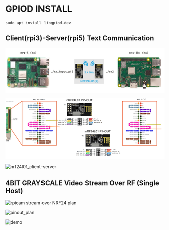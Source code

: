 # GPIOD INSTALL
```
sudo apt install libgpiod-dev
```

## Client(rpi3)-Server(rpi5) Text Communication  
![client-server-plan](https://github.com/jeremynguyenn/NRF24L01-transceiver-Client-rpi3--Server-rpi5-Text-Communication/blob/main/NRF24L01_RF/docs/client-server-plan.jpg)

![pinout_plan2](https://github.com/jeremynguyenn/NRF24L01-transceiver-Client-rpi3--Server-rpi5-Text-Communication/blob/main/NRF24L01_RF/docs/pinout_plan2.png)

![nrf24l01_client-server](https://github.com/ChrisStewart132/ChrisStewart132/blob/main/assets/gifs/nrf24l01_client-server.gif?raw=true)

## 4BIT GRAYSCALE Video Stream Over RF (Single Host)
![rpicam stream over NRF24 plan](docs/network_plan.png)

![pinout_plan](docs/pinout_plan.png)

![demo](docs/demos/NRF24L01_single_rpi_2_rf_4bitgrayscale.gif) 

